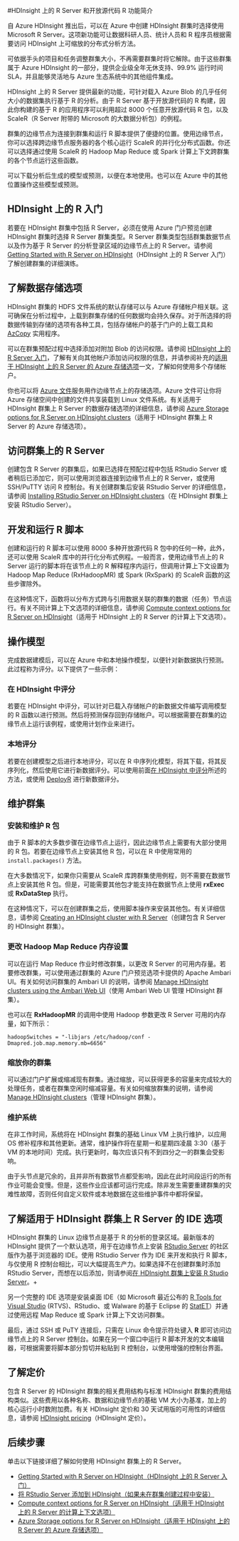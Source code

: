 <!-- not suitable for Mooncake -->

<properties
    pageTitle="Azure HDInsight 上的 R Server 简介 | Azure"
    description="获取 HDInsight 上的 R Server 简介。了解如何使用 R Server 创建用于大数据分析的应用程序。"
    services="hdinsight"
    documentationcenter=""
    author="jeffstokes72"
    manager="jhubbard"
    editor="cgronlun" />
<tags 
    ms.assetid="6dc21bf5-4429-435f-a0fb-eea856e0ea96"
    ms.service="hdinsight"
    ms.devlang="na"
    ms.topic="article"
    ms.tgt_pltfrm="na"
    ms.workload="big-data"
    ms.date="01/09/2017"
    wacn.date="01/25/2017"
    ms.author="jeffstok" />

#HDInsight 上的 R Server 和开放源代码 R 功能简介

自 Azure HDInsight 推出后，可以在 Azure 中创建 HDInsight 群集时选择使用 Microsoft R Server。这项新功能可让数据科研人员、统计人员和 R 程序员根据需要访问 HDInsight 上可缩放的分布式分析方法。

可依据手头的项目和任务调整群集大小，不再需要群集时将它解除。由于这些群集属于 Azure HDInsight 的一部分，提供企业级全年无休支持、99.9% 运行时间 SLA，并且能够灵活地与 Azure 生态系统中的其他组件集成。

HDInsight 上的 R Server 提供最新的功能，可针对载入 Azure Blob 的几乎任何大小的数据集执行基于 R 的分析。由于 R Server 基于开放源代码的 R 构建，因此你构建的基于 R 的应用程序可以利用超过 8000 个任意开放源代码 R 包，以及 ScaleR（R Server 附带的 Microsoft 的大数据分析包）的例程。

群集的边缘节点为连接到群集和运行 R 脚本提供了便捷的位置。使用边缘节点，你可以选择跨边缘节点服务器的各个核心运行 ScaleR 的并行化分布式函数。你还可以选择通过使用 ScaleR 的 Hadoop Map Reduce 或 Spark 计算上下文跨群集的各个节点运行这些函数。

可以下载分析后生成的模型或预测，以便在本地使用。也可以在 Azure 中的其他位置操作这些模型或预测。

## HDInsight 上的 R 入门
若要在 HDInsight 群集中包括 R Server，必须在使用 Azure 门户预览创建 HDInsight 群集时选择 R Server 群集类型。R Server 群集类型包括群集数据节点以及作为基于 R Server 的分析登录区域的边缘节点上的 R Server。请参阅 [Getting Started with R Server on HDInsight](/documentation/articles/hdinsight-hadoop-r-server-get-started/)（HDInsight 上的 R Server 入门）了解创建群集的详细演练。

## 了解数据存储选项
HDInsight 群集的 HDFS 文件系统的默认存储可以与 Azure 存储帐户相关联。这可确保在分析过程中，上载到群集存储的任何数据均会持久保存。对于所选择的将数据传输到存储的选项有各种工具，包括存储帐户的基于门户的上载工具和 [AzCopy](/documentation/articles/storage-use-azcopy/) 实用程序。

可以在群集预配过程中选择添加对附加 Blob 的访问权限。请参阅 [HDInsight 上的 R Server 入门](/documentation/articles/hdinsight-hadoop-r-server-get-started/)，了解有关向其他帐户添加访问权限的信息，并请参阅补充的[适用于 HDInsight 上的 R Server 的 Azure 存储选项](/documentation/articles/hdinsight-hadoop-r-server-storage/)一文，了解如何使用多个存储帐户。

你也可以将 [Azure 文件](/documentation/articles/storage-how-to-use-files-linux/)服务用作边缘节点上的存储选项。Azure 文件可让你将 Azure 存储空间中创建的文件共享装载到 Linux 文件系统。有关适用于 HDInsight 群集上 R Server 的数据存储选项的详细信息，请参阅 [Azure Storage options for R Server on HDInsight clusters](/documentation/articles/hdinsight-hadoop-r-server-storage/)（适用于 HDInsight 群集上 R Server 的 Azure 存储选项）。

## 访问群集上的 R Server
创建包含 R Server 的群集后，如果已选择在预配过程中包括 RStudio Server 或者稍后已添加它，则可以使用浏览器连接到边缘节点上的 R Server，或使用 SSH/PuTTY 访问 R 控制台。有关创建群集后安装 RStudio Server 的详细信息，请参阅 [Installing RStudio Server on HDInsight clusters](/documentation/articles/hdinsight-hadoop-r-server-install-r-studio/)（在 HDInsight 群集上安装 RStudio Server）。

## 开发和运行 R 脚本
创建和运行的 R 脚本可以使用 8000 多种开放源代码 R 包中的任何一种，此外，还可以使用 ScaleR 库中的并行化分布式例程。一般而言，使用边缘节点上的 R Server 运行的脚本将在该节点上的 R 解释程序内运行，但调用计算上下文设置为 Hadoop Map Reduce (RxHadoopMR) 或 Spark (RxSpark) 的 ScaleR 函数的这些步骤除外。

在这种情况下，函数将以分布方式跨与引用数据关联的群集的数据（任务）节点运行。有关不同计算上下文选项的详细信息，请参阅 [Compute context options for R Server on HDInsight](/documentation/articles/hdinsight-hadoop-r-server-compute-contexts/)（适用于 HDInsight 上的 R Server 的计算上下文选项）。

## <a name="operationalize-a-model"></a> 操作模型
完成数据建模后，可以在 Azure 中和本地操作模型，以便针对新数据执行预测。此过程称为评分。以下提供了一些示例：

### <a name="scoring-in-hdinsight"></a> 在 HDInsight 中评分
若要在 HDInsight 中评分，可以针对已载入存储帐户的新数据文件编写调用模型的 R 函数以进行预测。然后将预测保存回到存储帐户。可以根据需要在群集的边缘节点上运行该例程，或使用计划作业来进行。

### 本地评分
若要在创建模型之后进行本地评分，可以在 R 中序列化模型，将其下载，将其反序列化，然后使用它进行新数据评分。可以使用前面[在 HDInsight 中评分](#scoring-in-hdinsight)所述的方法，或使用 [DeployR](https://deployr.revolutionanalytics.com/) 进行新数据评分。

## 维护群集
### 安装和维护 R 包
由于 R 脚本的大多数步骤在边缘节点上运行，因此边缘节点上需要有大部分使用的 R 包。若要在边缘节点上安装其他 R 包，可以在 R 中使用常用的 `install.packages()` 方法。

在大多数情况下，如果你只需要从 ScaleR 库跨群集使用例程，则不需要在数据节点上安装其他 R 包。但是，可能需要其他包才能支持在数据节点上使用 **rxExec** 或 **RxDataStep** 执行。

在这种情况下，可以在创建群集之后，使用脚本操作来安装其他包。有关详细信息，请参阅 [Creating an HDInsight cluster with R Server](/documentation/articles/hdinsight-hadoop-r-server-get-started/)（创建包含 R Server 的 HDInsight 群集）。

### 更改 Hadoop Map Reduce 内存设置
可以在运行 Map Reduce 作业时修改群集，以更改 R Server 的可用内存量。若要修改群集，可以使用通过群集的 Azure 门户预览选项卡提供的 Apache Ambari UI。有关如何访问群集的 Ambari UI 的说明，请参阅 [Manage HDInsight clusters using the Ambari Web UI](/documentation/articles/hdinsight-hadoop-manage-ambari/)（使用 Ambari Web UI 管理 HDInsight 群集）。

也可以在 **RxHadoopMR** 的调用中使用 Hadoop 参数更改 R Server 可用的内存量，如下所示：

    hadoopSwitches = "-libjars /etc/hadoop/conf -Dmapred.job.map.memory.mb=6656"  

### 缩放你的群集
可以通过门户扩展或缩减现有群集。通过缩放，可以获得更多的容量来完成较大的处理任务，或者在群集空闲时缩减容量。有关如何缩放群集的说明，请参阅 [Manage HDInsight clusters](/documentation/articles/hdinsight-administer-use-portal-linux/)（管理 HDInsight 群集）。

### 维护系统
在非工作时间，系统将在 HDInsight 群集的基础 Linux VM 上执行维护，以应用 OS 修补程序和其他更新。通常，维护操作将在星期一和星期四凌晨 3:30（基于 VM 的本地时间）完成。执行更新时，每次应该只有不到四分之一的群集会受影响。

由于头节点是冗余的，且并非所有数据节点都受影响，因此在此时间段运行的所有作业可能会变慢。但是，这些作业应该都可运行完成。除非发生需要重建群集的灾难性故障，否则任何自定义软件或本地数据在这些维护事件中都将保留。

## 了解适用于 HDInsight 群集上 R Server 的 IDE 选项
HDInsight 群集的 Linux 边缘节点是基于 R 的分析的登录区域。最新版本的 HDInsight 提供了一个默认选项，用于在边缘节点上安装 [RStudio Server](https://www.rstudio.com/products/rstudio-server/) 的社区版作为基于浏览器的 IDE。使用 RStudio Server 作为 IDE 来开发和执行 R 脚本，与仅使用 R 控制台相比，可以大幅提高生产力。如果选择不在创建群集时添加 RStudio Server，而想在以后添加，则请参阅[在 HDInsight 群集上安装 R Studio Server](/documentation/articles/hdinsight-hadoop-r-server-install-r-studio/)。+

另一个完整的 IDE 选项是安装桌面 IDE（如 Microsoft 最近公布的 [R Tools for Visual Studio](https://www.visualstudio.com/features/rtvs-vs.aspx) (RTVS)、RStudio、或 Walware 的基于 Eclipse 的 [StatET](http://www.walware.de/goto/statet)）并通过使用远程 Map Reduce 或 Spark 计算上下文访问群集。

最后，通过 SSH 或 PuTY 连接后，只需在 Linux 命令提示符处键入 **R** 即可访问边缘节点上的 R Server 控制台。如果在另一个窗口中运行 R 脚本开发的文本编辑器，可根据需要将脚本部分剪切并粘贴到 R 控制台，以使用增强的控制台界面。

## 了解定价
包含 R Server 的 HDInsight 群集的相关费用结构与标准 HDInsight 群集的费用结构类似。这些费用以各种名称、数据和边缘节点的基础 VM 大小为基准，加上的核心运行小时数附加费。有关 HDInsight 定价和 30 天试用版的可用性的详细信息，请参阅 [HDInsight pricing](/pricing/details/hdinsight/)（HDInsight 定价）。

## 后续步骤
单击以下链接详细了解如何使用 HDInsight 群集上的 R Server。

* [Getting Started with R Server on HDInsight（HDInsight 上的 R Server 入门）](/documentation/articles/hdinsight-hadoop-r-server-get-started/)
* [将 RStudio Server 添加到 HDInsight（如果未在群集创建过程中安装）](/documentation/articles/hdinsight-hadoop-r-server-install-r-studio/)
* [Compute context options for R Server on HDInsight（适用于 HDInsight 上的 R Server 的计算上下文选项）](/documentation/articles/hdinsight-hadoop-r-server-compute-contexts/)
* [Azure Storage options for R Server on HDInsight（适用于 HDInsight 上的 R Server 的 Azure 存储选项）](/documentation/articles/hdinsight-hadoop-r-server-storage/)

<!---HONumber=Mooncake_0120_2017-->